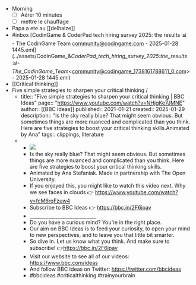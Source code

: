 - Morning
  * [ ] Aérer 10 minutes
  * [ ] mettre le chauffage
- Papa a ete au [[delhaize]]
- #inbox [CodinGame & CoderPad tech hiring survey 2025: the results 📊 - The CodinGame Team <community@codingame.com> - 2025-01-28 1445.eml](../assets/CodinGame_&_CoderPad_tech_hiring_survey_2025:_the_results_📊_-_The_CodinGame_Team_<community@codingame_1738161788611_0.com> - 2025-01-28 1445.eml)
- [[Critical thinking]]
- Five simple strategies to sharpen your critical thinking ​/
	- title:: "Five simple strategies to sharpen your critical thinking | BBC Ideas"
	  page:: "https://www.youtube.com/watch?v=NHjgKe7JMNE"
	  author:: [[BBC Ideas]]
	  published:: 2021-01-21
	  created:: 2025-01-29
	  description:: "Is the sky really blue? That might seem obvious. But sometimes things are more nuanced and complicated than you think. Here are five strategies to boost your critical thinking skills.Animated by Ana"
	  tags:: clippings, literature
	- * ![](https://www.youtube.com/watch?v=NHjgKe7JMNE)
	  * Is the sky really blue? That might seem obvious. But sometimes things are more nuanced and complicated than you think. Here are five strategies to boost your critical thinking skills.
	  * Animated by Ana Stefaniak. Made in partnership with The Open University.
	  * If you enjoyed this, you might like to watch this video next. Why we see faces in clouds 👉 https://www.youtube.com/watch?v=fcM6rqFzuw4
	  * Subscribe to BBC Ideas 👉 https://bbc.in/2F6ipav
	  * \_\_\_\_\_\_\_\_\_\_\_\_\_\_\_\_\_\_\_\_\_\_\_\_\_\_\_\_
	  * Do you have a curious mind? You’re in the right place.
	  * Our aim on BBC Ideas is to feed your curiosity, to open your mind to new perspectives, and to leave you that little bit smarter.
	  * So dive in. Let us know what you think. And make sure to subscribe! 👉https://bbc.in/2F6ipav
	  * Visit our website to see all of our videos: https://www.bbc.com/ideas
	  * And follow BBC Ideas on Twitter: https://twitter.com/bbcideas
	  * #bbcideas #criticalthinking #trainyourbrain